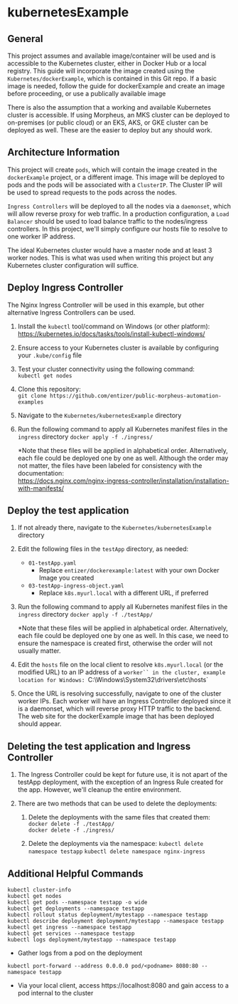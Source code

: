 # kubernetesExample

## General

This project assumes and available image/container will be used and is accessible to the Kubernetes cluster, either in Docker Hub or a local registry.  This guide will incorporate the image created using the `Kubernetes/dockerExample`, which is contained in this Git repo.  If a basic image is needed, follow the guide for dockerExample and create an image before proceeding, or use a publically available image

There is also the assumption that a working and available Kubernetes cluster is accessible.  If using Morpheus, an MKS cluster can be deployed to on-premises (or public cloud) or an EKS, AKS, or GKE cluster can be deployed as well.  These are the easier to deploy but any should work.

## Architecture Information

This project will create `pods`, which will contain the image created in the `dockerExample` project, or a different image.  This image will be deployed to pods and the pods will be associated with a `ClusterIP`.  The Cluster IP will be used to spread requests to the pods across the nodes.

`Ingress Controllers` will be deployed to all the nodes via a `daemonset`, which will allow reverse proxy for web traffic.  In a production configuration, a `Load Balancer` should be used to load balance traffic to the nodes/ingress controllers.  In this project, we'll simply configure our hosts file to resolve to one worker IP address.

The ideal Kubernetes cluster would have a master node and at least 3 worker nodes.  This is what was used when writing this project but any Kubernetes cluster configuration will suffice.

## Deploy Ingress Controller

The Nginx Ingress Controller will be used in this example, but other alternative Ingress Controllers can be used.

1. Install the `kubectl` tool/command on Windows (or other platform):  
   https://kubernetes.io/docs/tasks/tools/install-kubectl-windows/
2. Ensure access to your Kubernetes cluster is available by configuring your `.kube/config` file
3. Test your cluster connectivity using the following command:  
   `kubectl get nodes`
4. Clone this repository:  
   `git clone https://github.com/entizer/public-morpheus-automation-examples`
5. Navigate to the `Kubernetes/kubernetesExample` directory
6. Run the following command to apply all Kubernetes manifest files in the `ingress` directory
   `docker apply -f ./ingress/`

   *Note that these files will be applied in alphabetical order.  Alternatively, each file could be deployed one by one as well.  Although the order may not matter, the files have been labeled for consistency with the documentation:  
   https://docs.nginx.com/nginx-ingress-controller/installation/installation-with-manifests/

## Deploy the test application

1. If not already there, navigate to the `Kubernetes/kubernetesExample` directory
2. Edit the following files in the `testApp` directory, as needed:
   
   * `01-testApp.yaml`
      * Replace `entizer/dockerexample:latest` with your own Docker Image you created
   * `03-testApp-ingress-object.yaml`
      * Replace `k8s.myurl.local` with a different URL, if preferred

3. Run the following command to apply all Kubernetes manifest files in the `ingress` directory
   `docker apply -f ./testApp/`

   *Note that these files will be applied in alphabetical order.  Alternatively, each file could be deployed one by one as well.  In this case, we need to ensure the namespace is created first, otherwise the order will not usually matter.

4. Edit the `hosts` file on the local client to resolve `k8s.myurl.local` (or the modified URL) to an IP address of a `worker`` in the cluster, example location for Windows:
   `C:\Windows\System32\drivers\etc\hosts`

5. Once the URL is resolving successfully, navigate to one of the cluster worker IPs.  Each worker will have an Ingress Controller deployed since it is a daemonset, which will reverse proxy HTTP traffic to the backend.  The web site for the dockerExample image that has been deployed should appear.  

## Deleting the test application and Ingress Controller

1. The Ingress Controller could be kept for future use, it is not apart of the testApp deployment, with the exception of an Ingress Rule created for the app.  However, we'll cleanup the entire environment.
   
1. There are two methods that can be used to delete the deployments:
   1. Delete the deployments with the same files that created them:  
     `docker delete -f ./testApp/`  
     `docker delete -f ./ingress/`

   2. Delete the deployments via the namespace:
     `kubectl delete namespace testapp`
     `kubectl delete namespace nginx-ingress`

## Additional Helpful Commands

`kubectl cluster-info`  
`kubectl get nodes`  
`kubectl get pods --namespace testapp -o wide`  
`kubectl get deployments --namespace testapp`  
`kubectl rollout status deployment/mytestapp --namespace testapp`  
`kubectl describe deployment deployment/mytestapp --namespace testapp`  
`kubectl get ingress --namespace testapp`  
`kubectl get services --namespace testapp`  
`kubectl logs deployment/mytestapp --namespace testapp`  
* Gather logs from a pod on the deployment  

`kubectl port-forward --address 0.0.0.0 pod/<podname> 8080:80 --namespace testapp`  
* Via your local client, access https://localhost:8080 and gain access to a pod internal to the cluster